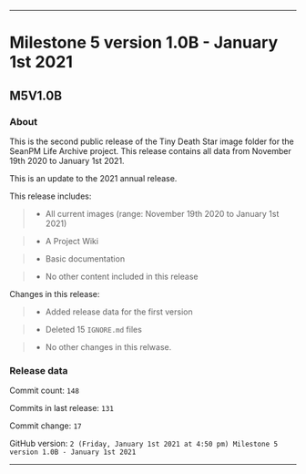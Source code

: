 
***

# Milestone 5 version 1.0B - January 1st 2021

## M5V1.0B

### About

This is the second public release of the Tiny Death Star image folder for the SeanPM Life Archive project. This release contains all data from November 19th 2020 to January 1st 2021.

This is an update to the 2021 annual release.

This release includes:

> * All current images (range: November 19th 2020 to January 1st 2021)

> * A Project Wiki

> * Basic documentation

> * No other content included in this release

Changes in this release:

> * Added release data for the first version

> * Deleted 15 `IGNORE.md` files

> * No other changes in this relwase.

### Release data

Commit count: `148`

Commits in last release: `131`

Commit change: `17`

GitHub version: `2 (Friday, January 1st 2021 at 4:50 pm) Milestone 5 version 1.0B - January 1st 2021`

***
